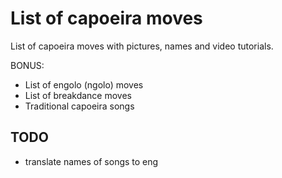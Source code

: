 # List of capoeira moves

List of capoeira moves with pictures, names and video tutorials.

BONUS:
- List of engolo (ngolo) moves
- List of breakdance moves
- Traditional capoeira songs

## TODO

- translate names of songs to eng
